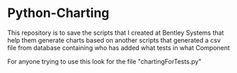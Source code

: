 # Python-Charting
This repository is to save the scripts that I created at Bentley Systems that help them generate charts based on another scripts that generated a csv file from database containing who has added what tests in what Component


For anyone trying to use this look for the file "chartingForTests.py"
